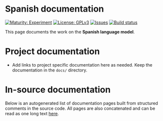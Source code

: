 # Spanish documentation

[![Maturity: Experiment](https://img.shields.io/badge/Maturity-Experiment-black.svg)](https://giellalt.github.io/MaturityClassification.html)
[![License: GPLv3](https://img.shields.io/badge/License-GPLv3-blue.svg)](https://www.gnu.org/licenses/gpl-3.0)
[![Issues](https://img.shields.io/github/issues/giellalt/lang-spa)](https://github.com/giellalt/lang-spa/issues)
[![Build status](https://github.com/giellalt/lang-spa/workflows/Speller%20CI+CD/badge.svg)](https://github.com/giellalt/lang-spa/actions)

This page documents the work on the **Spanish language model**. 

# Project documentation

* Add links to project specific documentation here as needed. Keep the documentation in the `docs/` directory.

# In-source documentation

Below is an autogenerated list of documentation pages built from structured comments in the source code. All pages are also concatenated and can be read as one long text [here](spa.md).
